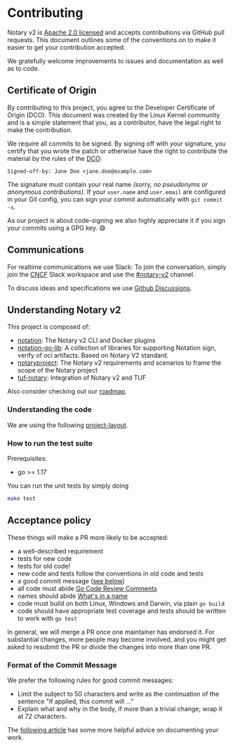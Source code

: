 # Contributing

Notary v2 is [Apache 2.0 licensed](https://github.com/notaryproject/nv2/blob/main/LICENSE) and
accepts contributions via GitHub pull requests. This document outlines
some of the conventions on to make it easier to get your contribution
accepted.

We gratefully welcome improvements to issues and documentation as well as to
code.

## Certificate of Origin

By contributing to this project, you agree to the Developer Certificate of
Origin (DCO). This document was created by the Linux Kernel community and is a
simple statement that you, as a contributor, have the legal right to make the
contribution.

We require all commits to be signed. By signing off with your signature, you
certify that you wrote the patch or otherwise have the right to contribute the
material by the rules of the [DCO](https://github.com/apps/dco):

`Signed-off-by: Jane Doe <jane.doe@example.com>`

The signature must contain your real name *(sorry, no pseudonyms or anonymous contributions)*.
If your `user.name` and `user.email` are configured in your Git config,
you can sign your commit automatically with `git commit -s`.

As our project is about code-signing we also highly appreciate it if you sign your commits using a GPG key. :smile:

## Communications

For realtime communications we use Slack: To join the conversation, simply
join the [CNCF](https://slack.cncf.io/) Slack workspace and use the
[#notary-v2](https://cloud-native.slack.com/messages/notary-v2/) channel.

To discuss ideas and specifications we use [Github
Discussions](https://github.com/notaryproject/notaryproject/discussions).

## Understanding Notary v2

This project is composed of:

- [notation](https://github.com/notaryproject/notation): The Notary v2 CLI and Docker plugins
- [notation-go-lib](https://github.com/notaryproject/notation-go-lib): A collection of libraries for supporting Notation sign, verify of oci artifacts. Based on Notary V2 standard.
- [notaryproject](https://github.com/notaryproject/notaryproject): The Notary v2 requirements and scenarios to frame the scope of the Notary project
- [tuf-notary](https://github.com/notaryproject/tuf): Integration of Notary v2 and TUF

Also consider checking out our [roadmap](https://github.com/notaryproject/roadmap).

### Understanding the code

We are using the following [project-layout](https://github.com/golang-standards/project-layout).

### How to run the test suite

Prerequisites:

- go >= 1.17

You can run the unit tests by simply doing

```bash
make test
```

## Acceptance policy

These things will make a PR more likely to be accepted:

- a well-described requirement
- tests for new code
- tests for old code!
- new code and tests follow the conventions in old code and tests
- a good commit message ([see below](#format-of-the-commit-message))
- all code must abide [Go Code Review Comments](https://github.com/golang/go/wiki/CodeReviewComments)
- names should abide [What's in a name](https://talks.golang.org/2014/names.slide#1)
- code must build on both Linux, Windows and Darwin, via plain `go build`
- code should have appropriate test coverage and tests should be written
  to work with `go test`

In general, we will merge a PR once one maintainer has endorsed it.
For substantial changes, more people may become involved, and you might
get asked to resubmit the PR or divide the changes into more than one PR.

### Format of the Commit Message

We prefer the following rules for good commit messages:

- Limit the subject to 50 characters and write as the continuation
  of the sentence "If applied, this commit will ..."
- Explain what and why in the body, if more than a trivial change;
  wrap it at 72 characters.

The [following article](https://chris.beams.io/posts/git-commit/#seven-rules)
has some more helpful advice on documenting your work.

